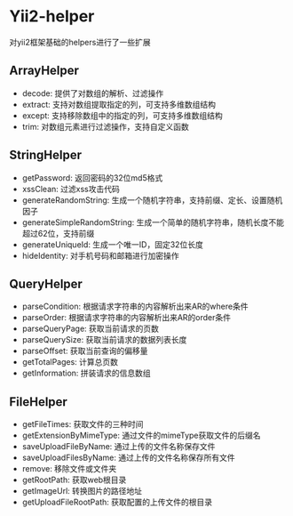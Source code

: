 # Yii2-helper
对yii2框架基础的helpers进行了一些扩展

## ArrayHelper
- decode: 提供了对数组的解析、过滤操作
- extract: 支持对数组提取指定的列，可支持多维数组结构
- except: 支持移除数组中的指定的列，可支持多维数组结构
- trim: 对数组元素进行过滤操作，支持自定义函数

## StringHelper
- getPassword: 返回密码的32位md5格式
- xssClean: 过滤xss攻击代码
- generateRandomString: 生成一个随机字符串，支持前缀、定长、设置随机因子
- generateSimpleRandomString: 生成一个简单的随机字符串，随机长度不能超过62位，支持前缀
- generateUniqueId: 生成一个唯一ID，固定32位长度
- hideIdentity: 对手机号码和邮箱进行加密操作

## QueryHelper
- parseCondition: 根据请求字符串的内容解析出来AR的where条件
- parseOrder: 根据请求字符串的内容解析出来AR的order条件
- parseQueryPage: 获取当前请求的页数
- parseQuerySize: 获取当前请求的数据列表长度
- parseOffset: 获取当前查询的偏移量
- getTotalPages: 计算总页数
- getInformation: 拼装请求的信息数组

## FileHelper
- getFileTimes: 获取文件的三种时间
- getExtensionByMimeType: 通过文件的mimeType获取文件的后缀名
- saveUploadFileByName: 通过上传的文件名称保存文件
- saveUploadFilesByName: 通过上传的文件名称保存所有文件
- remove: 移除文件或文件夹
- getRootPath: 获取web根目录
- getImageUrl: 转换图片的路径地址
- getUploadFileRootPath: 获取配置的上传文件的根目录